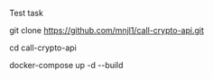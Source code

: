 Test task



git clone https://github.com/mnjl1/call-crypto-api.git

cd call-crypto-api

docker-compose up -d --build